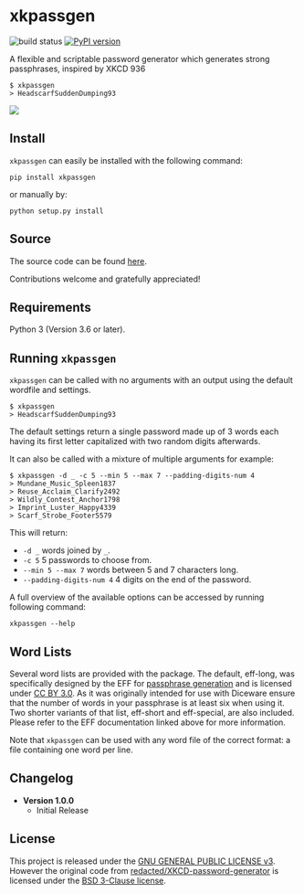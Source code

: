 # xkpassgen
![build status](https://github.com/adambirds/xkcd-password-gen/actions/workflows/build.yml/badge.svg)
[![PyPI version](https://badge.fury.io/py/xkpassgen.svg)](https://badge.fury.io/py/xkpassgen)

A flexible and scriptable password generator which generates strong passphrases, inspired by XKCD 936

```
$ xkpassgen
> HeadscarfSuddenDumping93
```

![](https://imgs.xkcd.com/comics/password_strength.png)

## Install
`xkpassgen` can easily be installed with the following command:

```
pip install xkpassgen
```

or manually by:

```
python setup.py install
```

## Source
The source code can be found [here](https://github.com/adambirds/xkcd-password-gen).

Contributions welcome and gratefully appreciated!

## Requirements
Python 3 (Version 3.6 or later).

## Running `xkpassgen`
`xkpassgen` can be called with no arguments with an output using the default wordfile and settings.
```
$ xkpassgen
> HeadscarfSuddenDumping93
```
The default settings return a single password made up of 3 words each having its first letter capitalized with two random digits afterwards.

It can also be called with a mixture of multiple arguments for example:

```
$ xkpassgen -d _ -c 5 --min 5 --max 7 --padding-digits-num 4
> Mundane_Music_Spleen1837
> Reuse_Acclaim_Clarify2492
> Wildly_Contest_Anchor1798
> Imprint_Luster_Happy4339
> Scarf_Strobe_Footer5579
```

This will return:
* `-d _` words joined by `_`.
* `-c 5` 5 passwords to choose from.
* `--min 5 --max 7` words between 5 and 7 characters long.
* `--padding-digits-num 4` 4 digits on the end of the password.

A full overview of the available options can be accessed by running following command:

```
xkpassgen --help
```

## Word Lists

Several word lists are provided with the package. The default, eff-long, was specifically designed by the EFF for [passphrase generation](https://www.eff.org/deeplinks/2016/07/new-wordlists-random-passphrases) and is licensed under [CC BY 3.0](https://creativecommons.org/licenses/by/3.0/us/). As it was originally intended for use with Diceware ensure that the number of words in your passphrase is at least six when using it. Two shorter variants of that list, eff-short and eff-special, are also included. Please refer to the EFF documentation linked above for more information.

Note that `xkpassgen` can be used with any word file of the correct format: a file containing one word per line.

## Changelog

* **Version 1.0.0**
    * Initial Release

## License

This project is released under the [GNU GENERAL PUBLIC LICENSE v3](/LICENSE). However the original code from [redacted/XKCD-password-generator](https://github.com/redacted/XKCD-password-generator) is licensed under the [BSD 3-Clause license](/LICENSE.BSD).